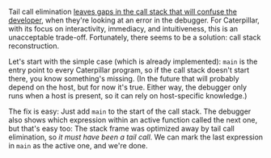 Tail call elimination
[leaves gaps in the call stack that will confuse the developer](/daily/2024-08-24),
when they're looking at an error in the debugger. For Caterpillar, with its
focus on interactivity, immediacy, and intuitiveness, this is an unacceptable
trade-off. Fortunately, there seems to be a solution: call stack reconstruction.

Let's start with the simple case (which is already implemented): `main` is the
entry point to every Caterpillar program, so if the call stack doesn't start
there, you know something's missing. (In the future that will probably depend on
the host, but for now it's true. Either way, the debugger only runs when a host
is present, so it can rely on host-specific knowledge.)

The fix is easy: Just add `main` to the start of the call stack. The debugger
also shows which expression within an active function called the next one, but
that's easy too: The stack frame was optimized away by tail call elimination, so
_it must have been a tail call_. We can mark the last expression in `main` as
the active one, and we're done.
